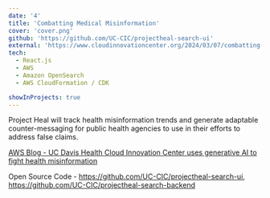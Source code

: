 ```yaml
---
date: '4'
title: 'Combatting Medical Misinformation'
cover: 'cover.png'
github: 'https://github.com/UC-CIC/projectheal-search-ui'
external: 'https://www.cloudinnovationcenter.org/2024/03/07/combatting-medical-misinformation'
tech:
  - React.js
  - AWS
  - Amazon OpenSearch
  - AWS CloudFormation / CDK

showInProjects: true
---
```


Project Heal will track health misinformation trends and generate adaptable counter-messaging for public health agencies to use in their efforts to address false claims.

[AWS Blog - UC Davis Health Cloud Innovation Center uses generative AI to fight health misinformation](https://aws.amazon.com/blogs/publicsector/uc-davis-health-cloud-innovation-center-powered-by-aws-uses-generative-ai-to-fight-health-misinformation/)

Open Source Code - https://github.com/UC-CIC/projectheal-search-ui, https://github.com/UC-CIC/projectheal-search-backend 

